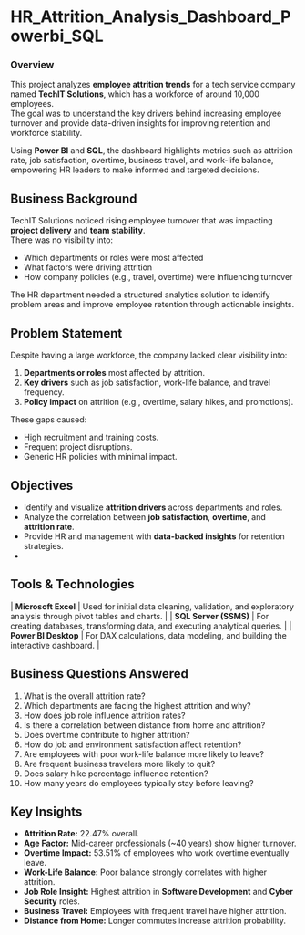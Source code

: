 # HR_Attrition_Analysis_Dashboard_Powerbi_SQL

###  Overview  
This project analyzes **employee attrition trends** for a tech service company named **TechIT Solutions**, which has a workforce of around 10,000 employees.  
The goal was to understand the key drivers behind increasing employee turnover and provide data-driven insights for improving retention and workforce stability.

Using **Power BI** and **SQL**, the dashboard highlights metrics such as attrition rate, job satisfaction, overtime, business travel, and work-life balance, empowering HR leaders to make informed and targeted decisions.


## Business Background  
TechIT Solutions noticed rising employee turnover that was impacting **project delivery** and **team stability**.  
There was no visibility into:
- Which departments or roles were most affected  
- What factors were driving attrition  
- How company policies (e.g., travel, overtime) were influencing turnover  

The HR department needed a structured analytics solution to identify problem areas and improve employee retention through actionable insights.


## Problem Statement  
Despite having a large workforce, the company lacked clear visibility into:
1. **Departments or roles** most affected by attrition.  
2. **Key drivers** such as job satisfaction, work-life balance, and travel frequency.  
3. **Policy impact** on attrition (e.g., overtime, salary hikes, and promotions).

These gaps caused:
- High recruitment and training costs.  
- Frequent project disruptions.  
- Generic HR policies with minimal impact.

## Objectives  
- Identify and visualize **attrition drivers** across departments and roles.  
- Analyze the correlation between **job satisfaction**, **overtime**, and **attrition rate**.  
- Provide HR and management with **data-backed insights** for retention strategies.
- 

## Tools & Technologies  
| **Microsoft Excel** | Used for initial data cleaning, validation, and exploratory analysis through pivot tables and charts. |
| **SQL Server (SSMS)** | For creating databases, transforming data, and executing analytical queries. |
| **Power BI Desktop** | For DAX calculations, data modeling, and building the interactive dashboard. |
   

##  Business Questions Answered  
1. What is the overall attrition rate?  
2. Which departments are facing the highest attrition and why?  
3. How does job role influence attrition rates?  
4. Is there a correlation between distance from home and attrition?  
5. Does overtime contribute to higher attrition?  
6. How do job and environment satisfaction affect retention?  
7. Are employees with poor work-life balance more likely to leave?  
8. Are frequent business travelers more likely to quit?  
9. Does salary hike percentage influence retention?  
10. How many years do employees typically stay before leaving?


##  Key Insights  
- **Attrition Rate:** 22.47% overall.  
- **Age Factor:** Mid-career professionals (~40 years) show higher turnover.  
- **Overtime Impact:** 53.51% of employees who work overtime eventually leave.  
- **Work-Life Balance:** Poor balance strongly correlates with higher attrition.  
- **Job Role Insight:** Highest attrition in **Software Development** and **Cyber Security** roles.  
- **Business Travel:** Employees with frequent travel have higher attrition.  
- **Distance from Home:** Longer commutes increase attrition probability.
  



